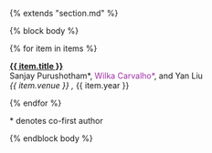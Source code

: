 {% extends "section.md" %}

{% block body %}

<!-- ### [Google Scholar](https://scholar.google.com/citations?user=tvJTXwoAAAAJ&hl=en)
 -->
<div class="publications">
{% for item in items %}
<div class="row publication">
  <div class="col-sm-3 center">
    <!-- <img class="pub-image responsive" src="/files/iclr_2017/figures/vrada_tsne.png"> -->
  </div>
  <div class="col-sm-7 center">
    <p>
    <strong> <a href="{{ item.url }}">{{ item.title }}</a> </strong> <br> 
    Sanjay Purushotham*, <span style="color: #9f30a5">Wilka Carvalho*</span>, and Yan Liu
    <br>
    <em> {{ item.venue }} , </em> {{ item.year }}
    </p>
  </div>
</div>
{% endfor %}
</div>
<p>* denotes co-first author</p>
{% endblock body %}


